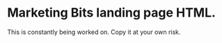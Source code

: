 Marketing Bits landing page HTML.
=================================

This is constantly being worked on. Copy it at your own risk.
